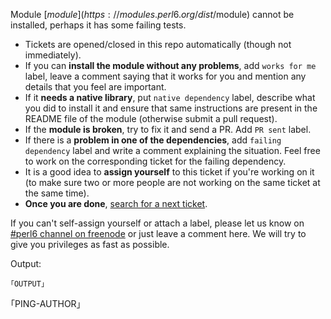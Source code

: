Module [$module](https://modules.perl6.org/dist/$module) cannot be
installed, perhaps it has some failing tests.

* Tickets are opened/closed in this repo automatically (though not
  immediately).
* If you can **install the module without any problems**, add `works
  for me` label, leave a comment saying that it works for you and
  mention any details that you feel are important.
* If it **needs a native library**, put `native dependency` label,
  describe what you did to install it and ensure that same
  instructions are present in the README file of the module (otherwise
  submit a pull request).
* If the **module is broken**, try to fix it and send a PR. Add `PR
  sent` label.
* If there is a **problem in one of the dependencies**, add `failing
  dependency` label and write a comment explaining the situation. Feel
  free to work on the corresponding ticket for the failing dependency.
* It is a good idea to **assign yourself** to this ticket if you're
  working on it (to make sure two or more people are not working on
  the same ticket at the same time).
* **Once you are done**, [search for a next ticket](https://github.com/perl6/ecosystem-unbitrot/issues?utf8=%E2%9C%93&q=is%3Aissue+is%3Aopen+-label%3A%22PR+sent%22+-label%3A%22deprecated+module%22+-label%3A%22native+dependency%22).

If you can't self-assign yourself or attach a label, please let us
know on [#perl6 channel on freenode](https://perl6.org/irc) or just
leave a comment here. We will try to give you privileges as fast as
possible.

Output:

````````````````````````````````````````````````````````
｢OUTPUT｣
````````````````````````````````````````````````````````

｢PING-AUTHOR｣
